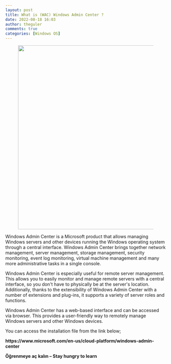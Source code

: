 ```yaml
---
layout: post
title: What is (WAC) Windows Admin Center ?
date: 2022-08-18 16:03
author: theguler
comments: true
categories: [Windows OS]
---
```

<!-- wp:image {"id":4078,"width":"578px","height":"auto","sizeSlug":"large","linkDestination":"none"} -->
<figure class="wp-block-image size-large is-resized"><img src="https://farukguler.com/assets/post_images/windows-admin_center.jpg?w=912" alt="" class="wp-image-4078" style="width:578px;height:auto" /></figure>
<!-- /wp:image -->

<!-- wp:paragraph -->
<p>Windows Admin Center is a Microsoft product that allows managing Windows servers and other devices running the Windows operating system through a central interface. Windows Admin Center brings together network management, server management, storage management, security monitoring, event log monitoring, virtual machine management and many more administrative tasks in a single console.</p>
<!-- /wp:paragraph -->

<!-- wp:paragraph -->
<p>Windows Admin Center is especially useful for remote server management. This allows you to easily monitor and manage remote servers with a central interface, so you don't have to physically be at the server's location. Additionally, thanks to the extensibility of Windows Admin Center with a number of extensions and plug-ins, it supports a variety of server roles and functions.</p>
<!-- /wp:paragraph -->

<!-- wp:paragraph -->
<p>Windows Admin Center has a web-based interface and can be accessed via browser. This provides a user-friendly way to remotely manage Windows servers and other Windows devices.</p>
<!-- /wp:paragraph -->

<!-- wp:paragraph -->
<p>You can access the installation file from the link below;</p>
<!-- /wp:paragraph -->

<!-- wp:paragraph -->
<p><strong>https://www.microsoft.com/en-us/cloud-platform/windows-admin-center</strong></p>
<!-- /wp:paragraph -->

<!-- wp:paragraph -->
<p><strong>Öğrenmeye aç kalın – Stay hungry to learn</strong></p>
<!-- /wp:paragraph -->
